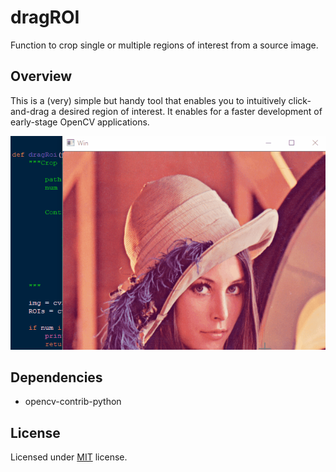 # dragROI
Function to crop single or multiple regions of interest from a source image.

## Overview
This is a (very) simple but handy tool that enables you to intuitively click-and-drag a desired region of interest. It enables for a faster development of early-stage OpenCV applications.

![](dragROI.gif)

## Dependencies
- opencv-contrib-python

## License

Licensed under [MIT]() license.


